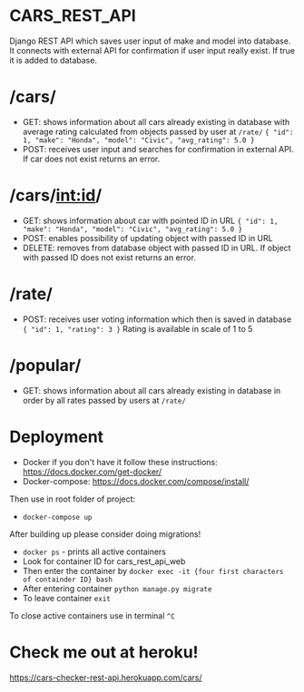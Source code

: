 # CARS_REST_API

Django REST API which saves user input of make and model into database. It connects with external API for confirmation
if user input really exist. If true it is added to database.

# /cars/

- GET: shows information about all cars already existing in database with average rating calculated from objects passed
  by user at `/rate/`
  `{
  "id": 1,
  "make": "Honda",
  "model": "Civic",
  "avg_rating": 5.0 }`
- POST: receives user input and searches for confirmation in external API. If car does not exist returns an error.

# /cars/<int:id>/

- GET: shows information about car with pointed ID in URL `{
  "id": 1,
  "make": "Honda",
  "model": "Civic",
  "avg_rating": 5.0 }`
- POST: enables possibility of updating object with passed ID in URL
- DELETE: removes from database object with passed ID in URL. If object with passed ID does not exist returns an error.

# /rate/

- POST: receives user voting information which then is saved in database `{
  "id": 1,
  "rating": 3 }`
  Rating is available in scale of 1 to 5

# /popular/

- GET: shows information about all cars already existing in database in order by all rates passed by users at `/rate/`

# Deployment

- Docker if you don't have it follow these instructions: https://docs.docker.com/get-docker/
- Docker-compose: https://docs.docker.com/compose/install/

Then use in root folder of project:
- `docker-compose up`

After building up please consider doing migrations!
- `docker ps` - prints all active containers
- Look for container ID for cars_rest_api_web
- Then enter the container by `docker exec -it {four first characters of containder ID} bash`
- After entering container `python manage.py migrate`
- To leave container `exit`

To close active containers use in terminal `^C`

# Check me out at heroku!
https://cars-checker-rest-api.herokuapp.com/cars/
